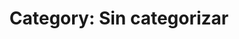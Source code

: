 ---
layout: tagpage
group_type: category
title: "Category: Sin categorizar"
tag: sin-categorizar
---